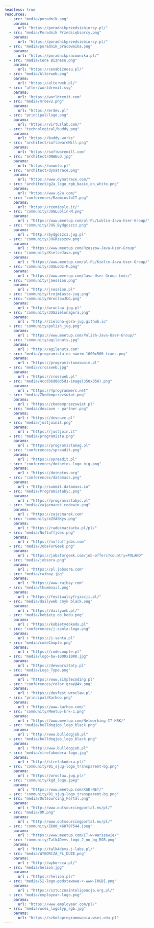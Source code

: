 ```yaml
---
headless: true
resources:
  - src: "media/poradnik.png"
    params:
      url: "https://poradnikprzedsiebiorcy.pl/"
  - src: "media/Poradnik Przedsiębiorcy.png"
    params:
      url: "https://poradnikprzedsiebiorcy.pl/"
  - src: "media/poradnik_pracownika.png"
    params:
      url: "https://poradnikpracownika.pl/"
  - src: "media/Cena Biznesu.png"
    params:
      url: "https://cenabiznesu.pl/"
  - src: "media/Alterweb.png"
    params:
      url: "https://alterweb.pl/"
  - src: "after/worldremit.svg"
    params:
      url: "https://worldremit.com"
  - src: "media/mrdev2.png"
    params:
      url: "https://mrdev.pl"
  - src: "principal/logo.png"
    params:
      url: "https://virtuslab.com/"
  - src: "technological/buddy.png"
    params:
      url: "https://buddy.works"
  - src: "architect/softawareMill.png"
    params:
      url: "https://softwaremill.com"
  - src: "architect/ONWELO.jpg"
    params:
      url: "https://onwelo.pl"
  - src: "architect/dynatrace.png"
    params:
      url: "https://www.dynatrace.com/"
  - src: "architect/g2a_logo_rgb_basic_on_white.png"
    params:
      url: "https://www.g2a.com/"
  - src: "conferences/RzemiosloIT.png"
    params:
      url: "https://rzemioslo.it/"
  - src: "community/JUGLublin-M.png"
    params:
      url : "https://www.meetup.com/pl-PL/Lublin-Java-User-Group/"
  - src: "community/JUG_Bydgoszcz.png"
    params:
      url : "http://bydgoszcz.jug.pl"
  - src: "community/JUGRzeszow.png"
    params:
      url : "https://www.meetup.com/Rzeszow-Java-User-Group"
  - src: "community/KielceJava.png"
    params:
      url : "https://www.meetup.com/pl-PL/Kielce-Java-User-Group/"
  - src: "community/JUGLodz-M.png"
    params:
      url : "https://www.meetup.com/Java-User-Group-Lodz/"
  - src: "community/jSession.png"
    params:
      url : "http://jsession.pl"
  - src: "community/trojmiasto-jug.png"
  - src: "community/WroclawJUG.png"
    params:
      url : "http://wroclaw.jug.pl"      
  - src: "community/JUGzielonagora.png"
    params:
      url : "http://zielona-gora-jug.github.io"
  - src: "community/polish_jug.png"
    params:
      url : "https://www.meetup.com/Polish-Java-User-Group/"
  - src: "community/agilenuts.jpg"
    params:
      url : "http://agilenuts.com"
  - src: "media/programista-na-swoim-1000x500-trans.png"
    params:
      url : "https://programistanaswoim.pl"      
  - src: "media/crossweb.jpg"
    params:
      url : "https://crossweb.pl"      
  - src: "media/4ccd36d88d5d1-image(350x350).png"
    params:
      url : "https://4programmers.net"      
  - src: "media/Zkodemprzezświat.png"
    params:
      url : "https://zkodemprzezswiat.pl"      
  - src: "media/devcave - partner.png"
    params:
      url : "https://devcave.pl"            
  - src: "media/justjoinit.png"
    params:
      url : "https://justjoin.it"            
  - src: "media/programista.png"
    params:
      url : "https://programistamag.pl"     
  - src: "conferences/spreadit.png"
    params:
      url : "https://spreadit.pl"            
  - src: "conferences/dotnetos_logo_big.png"
    params:
      url : "https://dotnetos.org"    
  - src: "conferences/datamass.png"
    params:
      url : "http://summit.datamass.io"            
  - src: "media/Programistabyc.png"
    params:
      url : "https://programistabyc.pl"            
  - src: "media/zającmarek_codewin.png"
    params:
      url : "https://zajacmarek.com"            
  - src: "community/eZVASKys.png"
    params:
      url : "https://radekmaziarka.pl/pl/"     
  - src: "media/Nofluffjobs.png"
    params:
      url : "https://nofluffjobs.com"      
  - src: "media/JobsForGeek.png"
    params:
      url : "https://jobsforgeek.com/job-offers?country=POLAND"      
  - src: "media/jobsora.png"
    params:
      url : "https://pl.jobsora.com"      
  - src: "media/raibay.jpg"
    params:
      url : "https://www.raibay.com"
  - src: "media/thumbnail.png"
    params:
      url : "https://festiwalcyfryzacji.pl/"  
  - src: "media/dailyweb cmyk black.png"
    params:
      url : "https://dailyweb.pl/"  
  - src: "media/kobiety_do_kodu.png"
    params:
      url : "https://kobietydokodu.pl"  
  - src: "conferences/j-santa-logo.png"
    params:
      url : "https://j-santa.pl" 
  - src: "media/codeCouple.png"
    params:
      url : "https://codecouple.pl"
  - src: "media/logo-bw-1000x1000.jpg"
    params:
      url : "https://devwarsztaty.pl"
  - src: "media/Logo_Type.png"
    params:
      url : "https://www.simplecoding.pl"
  - src: "conferences/color_gray@4x.png"
    params:
      url : "https://devfest.wroclaw.pl"
  - src: "principal/Karhoo.png"
    params:
      url : "https://www.karhoo.com/"
  - src: "community/Meetup-krk-1.png"
    params:
      url : "https://www.meetup.com/Networking-IT-KRK/"
  - src: "media/bulldogjob_logo_black.png"
    params:
      url : "http://www.bulldogjob.pl"
  - src: "media/bulldogjob_logo_black.png"
    params:
      url : "http://www.bulldogjob.pl"
  - src: "media/strefakodera-logo.jpg"
    params:
      url : "http://strefakodera.pl/"
  - src: "community/01_sjug-logo_transparent-bg.png"
    params:
      url : "https://wroclaw.jug.pl/"
  - src: "community/kgd_logo.jpeg"
    params:
      url : "https://www.meetup.com/KGD-NET/"
  - src: "community/01_sjug-logo_transparent-bg.png"
  - src: "media/Outsourcing_Portal.png"
    params:
      url : "http://www.outsourcingportal.eu/pl/"
  - src: "media/OM.png"
    params:
      url : "http://www.outsourcingportal.eu/pl/"
  - src: "community/Z600_468707544.jpeg"
    params:
      url : "https://www.meetup.com/IT-w-Warszawie/"      
  - src: "community/Talk4Devs_logo_2_no_bg_RGB.png"
    params:
      url : "http://talk4devs.j-labs.pl/"     
  - src: "media/WYBORCZA_PL_DUZE.png"
    params:
      url : "http://wyborcza.pl/"            
  - src: "media/helion.jpg"
    params:
      url : "https://helion.pl/"
  - src: "media/SI-logo-podstawowe-+-www-[RGB].png"
    params:
      url : "https://sztucznainteligencja.org.pl/"  
  - src: "media/employear-logo.png"
    params:
      url: "https://www.employear.com/pl/"          
  - src: "media/wsei_logotyp_rgb.jpg"
    params:
      url: "https://szkolaprogramowania.wsei.edu.pl"          
---
```

